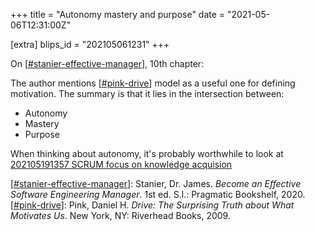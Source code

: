 +++
title = "Autonomy mastery and purpose"
date = "2021-05-06T12:31:00Z"

[extra]
blips_id = "202105061231"
+++

On [[#stanier-effective-manager](/blips/tags/stanier-effective-manager)], 10th chapter:

The author mentions [[#pink-drive](/blips/tags/pink-drive)] model as a useful one for defining motivation. The summary is that it lies in the intersection between:
- Autonomy
- Mastery
- Purpose

When thinking about autonomy, it's probably worthwhile to look at [202105191357 SCRUM focus on knowledge acquision](/blips/202105191357-scrum-focus-on-knowledge-acquision)

[[#stanier-effective-manager](/blips/tags/stanier-effective-manager)]: Stanier, Dr. James. _Become an Effective Software Engineering Manager_. 1st ed. S.l.: Pragmatic Bookshelf, 2020.
[[#pink-drive](/blips/tags/pink-drive)]: Pink, Daniel H. _Drive: The Surprising Truth about What Motivates Us_. New York, NY: Riverhead Books, 2009.
